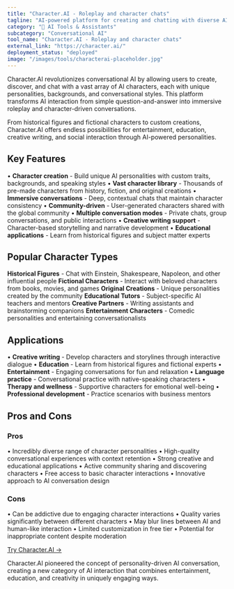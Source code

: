 ```yaml
---
title: "Character.AI - Roleplay and character chats"
tagline: "AI-powered platform for creating and chatting with diverse AI characters and personalities"
category: "🤖 AI Tools & Assistants"
subcategory: "Conversational AI"
tool_name: "Character.AI - Roleplay and character chats"
external_link: "https://character.ai/"
deployment_status: "deployed"
image: "/images/tools/characterai-placeholder.jpg"
---
```


Character.AI revolutionizes conversational AI by allowing users to create, discover, and chat with a vast array of AI characters, each with unique personalities, backgrounds, and conversational styles. This platform transforms AI interaction from simple question-and-answer into immersive roleplay and character-driven conversations.

From historical figures and fictional characters to custom creations, Character.AI offers endless possibilities for entertainment, education, creative writing, and social interaction through AI-powered personalities.

## Key Features

• **Character creation** - Build unique AI personalities with custom traits, backgrounds, and speaking styles
• **Vast character library** - Thousands of pre-made characters from history, fiction, and original creations
• **Immersive conversations** - Deep, contextual chats that maintain character consistency
• **Community-driven** - User-generated characters shared with the global community
• **Multiple conversation modes** - Private chats, group conversations, and public interactions
• **Creative writing support** - Character-based storytelling and narrative development
• **Educational applications** - Learn from historical figures and subject matter experts

## Popular Character Types

**Historical Figures** - Chat with Einstein, Shakespeare, Napoleon, and other influential people
**Fictional Characters** - Interact with beloved characters from books, movies, and games
**Original Creations** - Unique personalities created by the community
**Educational Tutors** - Subject-specific AI teachers and mentors
**Creative Partners** - Writing assistants and brainstorming companions
**Entertainment Characters** - Comedic personalities and entertaining conversationalists

## Applications

• **Creative writing** - Develop characters and storylines through interactive dialogue
• **Education** - Learn from historical figures and fictional experts
• **Entertainment** - Engaging conversations for fun and relaxation
• **Language practice** - Conversational practice with native-speaking characters
• **Therapy and wellness** - Supportive characters for emotional well-being
• **Professional development** - Practice scenarios with business mentors

## Pros and Cons

### Pros
• Incredibly diverse range of character personalities
• High-quality conversational experiences with context retention
• Strong creative and educational applications
• Active community sharing and discovering characters
• Free access to basic character interactions
• Innovative approach to AI conversation design

### Cons
• Can be addictive due to engaging character interactions
• Quality varies significantly between different characters
• May blur lines between AI and human-like interaction
• Limited customization in free tier
• Potential for inappropriate content despite moderation

[Try Character.AI →](https://character.ai/)

Character.AI pioneered the concept of personality-driven AI conversation, creating a new category of AI interaction that combines entertainment, education, and creativity in uniquely engaging ways.